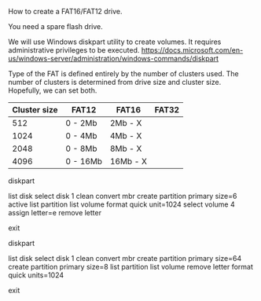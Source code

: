 How to create a FAT16/FAT12 drive.

You need a spare flash drive.

We will use Windows diskpart utility to create volumes. It requires administrative privileges to be executed.
https://docs.microsoft.com/en-us/windows-server/administration/windows-commands/diskpart


Type of the FAT is defined entirely by the number of clusters used. The number of clusters is determined from drive size and cluster size. Hopefully, we can set both.

| Cluster size | FAT12 | FAT16 | FAT32 |
| ------ | ---- | ----- | ----- |
| 512 | 0 - 2Mb | 2Mb - X | |
| 1024 | 0 - 4Mb | 4Mb - X | |
| 2048 | 0 - 8Mb | 8Mb - X | |
| 4096 | 0 - 16Mb | 16Mb - X | |

diskpart

list disk
select disk 1
clean
convert mbr
create partition primary size=6
active
list partition
list volume
format quick unit=1024
select volume 4
assign letter=e
remove letter

exit


diskpart

list disk
select disk 1
clean
convert mbr
create partition primary size=64
create partition primary size=8
list partition
list volume
remove letter
format quick units=1024

exit
